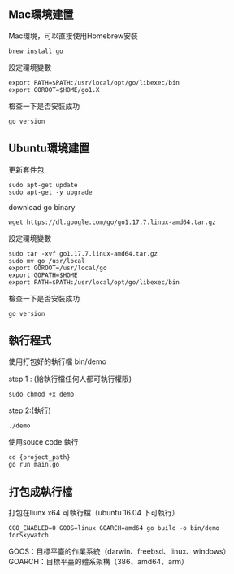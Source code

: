 Mac環境建置
---------------
Mac環境，可以直接使用Homebrew安裝
```
brew install go
```
設定環境變數
```
export PATH=$PATH:/usr/local/opt/go/libexec/bin
export GOROOT=$HOME/go1.X
```

檢查一下是否安裝成功
```
go version
```
Ubuntu環境建置
---------------
更新套件包
```
sudo apt-get update  
sudo apt-get -y upgrade  
```

download go binary
```
wget https://dl.google.com/go/go1.17.7.linux-amd64.tar.gz 
```

設定環境變數
```
sudo tar -xvf go1.17.7.linux-amd64.tar.gz
sudo mv go /usr/local 
export GOROOT=/usr/local/go 
export GOPATH=$HOME
export PATH=$PATH:/usr/local/opt/go/libexec/bin
```

檢查一下是否安裝成功
```
go version
```

執行程式
---------------
使用打包好的執行檔 bin/demo

step 1 : (給執行檔任何人都可執行權限)
```
sudo chmod +x demo
```
step 2:(執行)
```
./demo 
```

使用souce code 執行
```
cd {project_path}
go run main.go 

```


打包成執行檔
---------------
打包在liunx x64 可執行檔（ubuntu 16.04 下可執行）
```
CGO_ENABLED=0 GOOS=linux GOARCH=amd64 go build -o bin/demo  forSkywatch
```
GOOS：目標平臺的作業系統（darwin、freebsd、linux、windows）
GOARCH：目標平臺的體系架構（386、amd64、arm）
